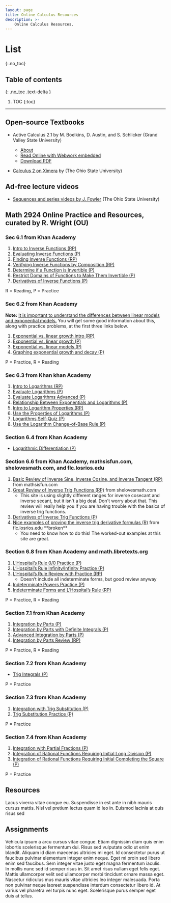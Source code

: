 ```yaml
---
layout: page
title: Online Calculus Resources
description: >-
    Online Calculus Resources.
---
```


# List
{:.no_toc}

## Table of contents
{: .no_toc .text-delta }

1. TOC
{:toc}

---

## Open-source Textbooks

*  Active Calculus 2.1 by M. Boelkins, D. Austin, and S. Schlicker (Grand Valley State University)
    * [About](https://scholarworks.gvsu.edu/books/18/)
    * [Read Online with Webwork embedded](https://activecalculus.org/single/frontmatter.html)
    * [Download PDF](https://scholarworks.gvsu.edu/cgi/viewcontent.cgi?article=1018&context=books)

* [Calculus 2 on Ximera](https://ximera.osu.edu/mooculus/calculus2) by (The Ohio State University)

## Ad-free lecture videos

* [Sequences and series videos by J. Fowler](https://www.youtube.com/c/kisonecat/playlists?view=50&shelf_id=6) (The Ohio State University)

## Math 2924 Online Practice and Resources, curated by R. Wright (OU)

### Sec 6.1 from Khan Academy

1. [Intro to Inverse Functions (RP)](https://www.khanacademy.org/math/algebra/x2f8bb11595b61c86:functions/x2f8bb11595b61c86:inverse-functions-intro/a/intro-to-inverse-functions?modal=1)
2. [Evaluating Inverse Functions (P)](https://www.khanacademy.org/math/algebra/x2f8bb11595b61c86:functions/x2f8bb11595b61c86:inverse-functions-intro/e/understanding-inverse-functions?modal=1)
3. [Finding Inverse Functions (RP)](https://www.khanacademy.org/math/algebra-home/alg-functions/alg-finding-inverse-functions/a/finding-inverse-functions)
4. [Verifying Inverse Functions by Composition (RP)](https://www.khanacademy.org/math/precalculus/x9e81a4f98389efdf:composite/x9e81a4f98389efdf:verifying-inverse/a/verifying-inverse-functions-by-composition?modal=1)
5. [Determine if a Function is Invertible (P)](https://www.khanacademy.org/math/precalculus/x9e81a4f98389efdf:composite/x9e81a4f98389efdf:invertible/e/inverse-domain-range?modal=1)
6. [Restrict Domains of Functions to Make Them Invertible (P)](https://www.khanacademy.org/math/precalculus/x9e81a4f98389efdf:composite/x9e81a4f98389efdf:invertible/e/restrict-the-domains-of-functions?modal=1)
7. [Derivatives of Inverse Functions (P)](https://www.khanacademy.org/math/ap-calculus-ab/ab-differentiation-2-new/ab-3-3/e/derivatives-of-inverse-functions?modal=1)

R = Reading, P = Practice

### Sec 6.2 from Khan Academy

<p><strong>Note:</strong> <span style="text-decoration: underline;">It is important to understand the differences between linear models and exponential models.</span> You will get some good information about this, along with practice problems, at the first three links below.</p>

<ol>
<li><a href="https://www.khanacademy.org/math/algebra/x2f8bb11595b61c86:exponential-growth-decay/x2f8bb11595b61c86:exponential-vs-linear-growth/a/warmup-exponential-vs-linear-growth?modal=1">Exponential vs. linear growth intro (RP)</a></li>
<li><a href="https://www.khanacademy.org/math/algebra/x2f8bb11595b61c86:exponential-growth-decay/x2f8bb11595b61c86:exponential-vs-linear-growth/e/exponential-vs-linear-growth?modal=1">Exponential vs. linear growth (P)</a></li>
<li><a href="https://www.khanacademy.org/math/algebra/x2f8bb11595b61c86:exponential-growth-decay/x2f8bb11595b61c86:exponential-vs-linear-growth/e/understanding-linear-and-exponential-models?modal=1">Exponential vs. linear models (P)</a></li>
<li><a href="https://www.khanacademy.org/math/algebra/x2f8bb11595b61c86:exponential-growth-decay/x2f8bb11595b61c86:exponential-decay/e/graphs-of-basic-exponential-functions?modal=1">Graphing exponential growth and decay (P)</a></li>
</ol>
<p>P = Practice, R = Reading</p>


### Sec 6.3 from Khan khan Academy

<ol>
<li style="font-weight: 400;"><a href="https://www.khanacademy.org/math/algebra2/x2ec2f6f830c9fb89:logs/x2ec2f6f830c9fb89:log-intro/a/intro-to-logarithms?modal=1"><span style="font-weight: 400;">Intro to Logarithms (RP)</span></a></li>
<li style="font-weight: 400;"><a href="https://www.khanacademy.org/math/algebra2/x2ec2f6f830c9fb89:logs/x2ec2f6f830c9fb89:log-intro/e/logarithms_1?modal=1"><span style="font-weight: 400;">Evaluate Logarithms (P)</span></a></li>
<li style="font-weight: 400;"><a href="https://www.khanacademy.org/math/algebra2/x2ec2f6f830c9fb89:logs/x2ec2f6f830c9fb89:log-intro/e/logarithms_1.5?modal=1"><span style="font-weight: 400;">Evaluate Logarithms Advanced (P)</span></a></li>
<li style="font-weight: 400;"><a href="https://www.khanacademy.org/math/algebra2/x2ec2f6f830c9fb89:logs/x2ec2f6f830c9fb89:log-intro/e/understanding-logs-as-inverse-exponentials?modal=1"><span style="font-weight: 400;">Relationship Between Exponentials and Logarithms (P)</span></a></li>
<li style="font-weight: 400;"><a href="https://www.khanacademy.org/math/algebra2/x2ec2f6f830c9fb89:logs/x2ec2f6f830c9fb89:log-prop/a/properties-of-logarithms?modal=1"><span style="font-weight: 400;">Intro to Logarithm Properties (RP)</span></a></li>
<li style="font-weight: 400;"><a href="https://www.khanacademy.org/math/algebra2/x2ec2f6f830c9fb89:logs/x2ec2f6f830c9fb89:log-prop/e/logarithms_2?modal=1"><span style="font-weight: 400;">Use the Properties of Logarithms (P)</span></a></li>
<li style="font-weight: 400;"><a href="https://www.khanacademy.org/math/algebra2/x2ec2f6f830c9fb89:logs/quiz/x2ec2f6f830c9fb89:logs-quiz-1?modal=1"><span style="font-weight: 400;">Logarithms Self-Quiz (P)</span></a></li>
<li style="font-weight: 400;"><a href="https://www.khanacademy.org/math/algebra2/x2ec2f6f830c9fb89:logs/x2ec2f6f830c9fb89:change-of-base/e/rewrite-logarithmic-expressions-using-the-change-of-base-rule?modal=1"><span style="font-weight: 400;">Use the Logarithm Change-of-Base Rule (P)</span></a></li>
</ol>

### Section 6.4 from Khan Academy

<ul>
<li><a href="https://www.khanacademy.org/math/differential-calculus/dc-chain/dc-logarithmic-diff/e/logarithmic-differentiation?modal=1">Logarithmic Differentiation (P)</a></li>
</ul>

### Section 6.6 from Khan Academy, mathsisfun.com, shelovesmath.com, and flc.losrios.edu

<ol>
<li><a href="https://www.mathsisfun.com/algebra/trig-inverse-sin-cos-tan.html">Basic Review of Inverse Sine, Inverse Cosine, and Inverse Tangent (RP)</a> from mathsisfun.com</li>
<li><a href="https://www.shelovesmath.com/trigonometry/trig-inverses/">Great Review of Inverse Trig Functions (RP)</a> from shelovesmath.com
<ul>
<li>This site is using slightly different ranges for inverse cosecant and inverse secant, but it isn't a big deal. Don't worry about that. This review will really help you if you are having trouble with the basics of inverse trig functions.</li>
</ul>
</li>
<li><a href="https://www.khanacademy.org/math/differential-calculus/dc-chain/dc-inverse-trig/e/derivatives-of-inverse-trigonometric-functions?modal=1">Derivatives of Inverse Trig Functions (P)</a></li>
<li><a href="http://flc.losrios.edu/~eitel/All%20PDFS/M-400%20PDFS/M-400%20C-3/M-400%203-6B%20inverses%20proofs.pdf">Nice examples of proving the inverse trig derivative formulas (R)</a> from flc.losrios.edu **broken**
<ul>
<li>You need to know how to do this! The worked-out examples at this site are great.</li>
</ul>
</li>
</ol>

### Section 6.8 from Khan Academy and math.libretexts.org

<ol>
<li style="font-weight: 400;"><a href="https://www.khanacademy.org/math/ap-calculus-ab/ab-diff-contextual-applications-new/ab-4-7/e/lhopitals_rule?modal=1"><span style="font-weight: 400;">L&rsquo;Hospital&rsquo;s Rule 0/0 Practice (P)</span></a></li>
<li style="font-weight: 400;"><a href="https://www.khanacademy.org/math/ap-calculus-ab/ab-diff-contextual-applications-new/ab-4-7/e/lhopitals-rule-inf?modal=1"><span style="font-weight: 400;">L&rsquo;Hospital&rsquo;s Rule Infinity/Infinity Practice (P)</span></a></li>
<li style="font-weight: 400;"><a href="https://www.khanacademy.org/math/differential-calculus/dc-context-app/dc-lhopital-composite-exp/a/lhopitals-rule-review"><span style="font-weight: 400;">L&rsquo;Hospital&rsquo;s Rule Review with Practice (RP)</span></a>
<ul>
<li style="font-weight: 400;"><span style="font-weight: 400;">Doesn&rsquo;t include all indeterminate forms, but good review anyway</span></li>
</ul>
</li>
<li style="font-weight: 400;"><a href="https://www.khanacademy.org/math/differential-calculus/dc-context-app/dc-lhopital-composite-exp/e/lhopitals-rule-composite-exponential-functions?modal=1"><span style="font-weight: 400;">Indeterminate Powers Practice (P)</span></a></li>
<li style="font-weight: 400;"><span style="font-weight: 400;"><a href="https://math.libretexts.org/Bookshelves/Calculus/Map%3A_Calculus_-_Early_Transcendentals_(Stewart)/4%3A_Applications_of_Differentiation/4.4%3A_Indeterminate_Forms_and_l%27Hospital%27s_Rule">Indeterminate Forms and L&rsquo;Hospital&rsquo;s Rule (RP)</a></span></li>
</ol>
<p><span style="font-weight: 400;">P = Practice, R = Reading</span></p>


### Section 7.1 from Khan Academy

<ol>
<li style="font-weight: 400;"><a href="https://www.khanacademy.org/math/ap-calculus-bc/bc-integration-new/bc-6-11/e/integration-by-parts?modal=1"><span style="font-weight: 400;">Integration by Parts (P)</span></a></li>
<li style="font-weight: 400;"><a href="https://www.khanacademy.org/math/ap-calculus-bc/bc-integration-new/bc-6-11/e/integration-by-parts--definite-integrals?modal=1"><span style="font-weight: 400;">Integration by Parts with Definite Integrals (P)</span></a></li>
<li style="font-weight: 400;"><a href="https://www.khanacademy.org/math/ap-calculus-bc/bc-integration-new/bc-6-11/a/integration-by-parts-challenge?modal=1"><span style="font-weight: 400;">Advanced Integration by Parts (P)</span></a></li>
<li style="font-weight: 400;"><a href="https://www.khanacademy.org/math/ap-calculus-bc/bc-integration-new/bc-6-11/a/integration-by-parts-review?modal=1"><span style="font-weight: 400;">Integration by Parts Review (RP)</span></a></li>
</ol>
<p><span style="font-weight: 400;">P = Practice, R = Reading</span></p>

### Section 7.2 from Khan Academy

<ul>
<li><a href="https://www.khanacademy.org/math/calculus-2/cs2-integration-techniques/cs2-integrating-using-trigonometric-identities/e/integration-using-trigonometric-identities?modal=1"><span style="font-weight: 400;">Trig Integrals (P)</span></a></li>
</ul>
<p><span style="font-weight: 400;">P = Practice</span></p>

### Section 7.3 from Khan Academy

<ol>
<li style="font-weight: 400;"><a href="https://www.khanacademy.org/math/calculus-all-old/integration-techniques-calc/trigonometric-substitution-calc/e/integration-using-trigonometric-substitution?modal=1"><span style="font-weight: 400;">Integration with Trig Substitution (P)</span></a></li>
<li style="font-weight: 400;"><a href="https://www.khanacademy.org/math/calculus-2/cs2-integration-techniques/cs2-trigonometric-substitution/e/integration-using-trigonometric-substitution?modal=1"><span style="font-weight: 400;">Trig Substitution Practice (P)</span></a></li>
</ol>
<p><span style="font-weight: 400;">P = Practice</span></p>


### Section 7.4 from Khan Academy

<ol>
<li style="font-weight: 400;"><a href="https://www.khanacademy.org/math/ap-calculus-bc/bc-integration-new/bc-6-12/e/integration-of-rational-functions-by-division-and-partial-fractions?modal=1"><span style="font-weight: 400;">Integration with Partial Fractions (P)</span></a></li>
<li style="font-weight: 400;"><a href="https://www.khanacademy.org/math/calculus-2/cs2-integration-techniques/cs2-integrating-using-long-division-and-completing-the-square/e/integration-using-long-division?modal=1"><span style="font-weight: 400;">Integration of Rational Functions Requiring Initial Long Division (P)</span></a></li>
<li style="font-weight: 400;"><a href="https://www.khanacademy.org/math/calculus-2/cs2-integration-techniques/cs2-integrating-using-long-division-and-completing-the-square/e/integration-using-completing-the-square?modal=1"><span style="font-weight: 400;">Integration of Rational Functions Requiring Initial Completing the Square (P)</span></a></li>
</ol>
<p><span style="font-weight: 400;">P = Practice</span></p>

## Resources

Lacus viverra vitae congue eu. Suspendisse in est ante in nibh mauris cursus mattis. Nisl vel pretium lectus quam id leo in. Euismod lacinia at quis risus sed
## Assignments

Vehicula ipsum a arcu cursus vitae congue. Etiam dignissim diam quis enim lobortis scelerisque fermentum dui. Risus sed vulputate odio ut enim blandit. Aliquam id diam maecenas ultricies mi eget. Id consectetur purus ut faucibus pulvinar elementum integer enim neque. Eget mi proin sed libero enim sed faucibus. Sem integer vitae justo eget magna fermentum iaculis. In mollis nunc sed id semper risus in. Sit amet risus nullam eget felis eget. Mattis ullamcorper velit sed ullamcorper morbi tincidunt ornare massa eget. Nascetur ridiculus mus mauris vitae ultricies leo integer malesuada. Porta non pulvinar neque laoreet suspendisse interdum consectetur libero id. At varius vel pharetra vel turpis nunc eget. Scelerisque purus semper eget duis at tellus.
